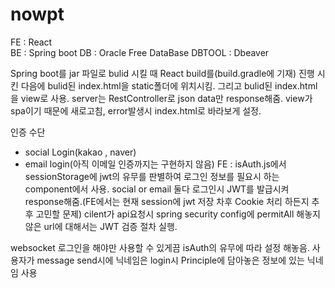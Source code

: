 # nowpt

FE : React 
</br>
BE : Spring boot
DB : Oracle Free DataBase
DBTOOL : Dbeaver

Spring boot를 jar 파일로 bulid 시킬 때 React build를(build.gradle에 기재) 진행 시킨 다음에 bulid된 index.html을 static폴더에 위치시킴.
그리고 bulid된 index.html을 view로 사용.
server는 RestController로 json data만 response해줌.
view가 spa이기 때문에 새로고침, error발생시 index.html로 바라보게 설정.

인증 수단
- social Login(kakao , naver)
- email login(아직 이메일 인증까지는 구현하지 않음)
FE : isAuth.js에서 sessionStorage에 jwt의 유무를 판별하여 로그인 정보를 필요시 하는 component에서 사용.
social or email 둘다 로그인시 JWT를 발급시켜 response해줌.(FE에서는 현재 session에 jwt 저장 차후 Cookie 처리 하든지 추후 고민할 문제)
cilent가 api요청시 spring security config에 permitAll 해놓지 않은 url에 대해서는 JWT 검증 절차 실행.

websocket
로그인을 해야만 사용할 수 있게끔 isAuth의 유무에 따라 설정 해놓음.
사용자가 message send시에 닉네임은 login시 Principle에 담아놓은 정보에 있는 닉네임 사용




